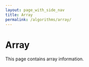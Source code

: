 ```yaml
---
layout: page_with_side_nav
title: Array
permalink: /algorithms/array/
---
```


# Array
This page contains array information. 
